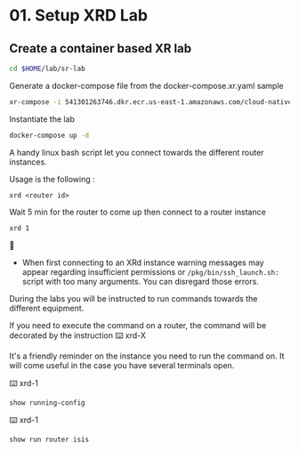 # 01. Setup XRD Lab

## Create a container based XR lab

```bash
cd $HOME/lab/sr-lab
```

Generate a docker-compose file from the docker-compose.xr.yaml sample
```bash
xr-compose -i 541301263746.dkr.ecr.us-east-1.amazonaws.com/cloud-native-router -f docker-compose.xr.yml
```

Instantiate the lab
```bash
docker-compose up -d
```

A handy linux bash script let you connect towards the different router instances.

Usage is the following :
```
xrd <router id>
```

Wait 5 min for the router to come up then connect to a router instance
```bash
xrd 1
```

:pushpin:
- When first connecting to an XRd instance warning messages may appear regarding insufficient permissions or `/pkg/bin/ssh_launch.sh:` script with too many arguments. You can disregard those errors.

During the labs you will be instructed to run commands towards the different equipment.

If you need to execute the command on a router, the command will be decorated by the instruction :keyboard: xrd-X 

It's a friendly reminder on the instance you need to run the command on. It will come useful in the case you have several terminals open.

:keyboard: xrd-1

```bash
show running-config 
```

:keyboard: xrd-1

```bash
show run router isis
```